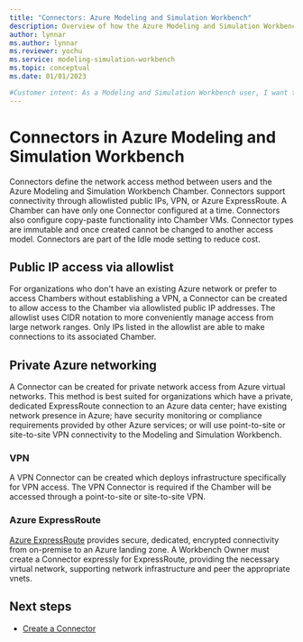 ```yaml
---
title: "Connectors: Azure Modeling and Simulation Workbench"
description: Overview of how the Azure Modeling and Simulation Workbench implements connectors.
author: lynnar
ms.author: lynnar
ms.reviewer: yochu
ms.service: modeling-simulation-workbench
ms.topic: conceptual
ms.date: 01/01/2023

#Customer intent: As a Modeling and Simulation Workbench user, I want to understand the Connector component.
---
```

# Connectors in Azure Modeling and Simulation Workbench

Connectors define the network access method between users and the Azure Modeling and Simulation Workbench Chamber. Connectors support connectivity through allowlisted public IPs, VPN, or Azure ExpressRoute.  A Chamber can have only one Connector configured at a time.  Connectors also configure copy-paste functionality into Chamber VMs. Connector types are immutable and once created cannot be changed to another access model. Connectors are part of the Idle mode setting to reduce cost.

## Public IP access via allowlist

For organizations who don't have an existing Azure network or prefer to access Chambers without establishing a VPN, a Connector can be created to allow access to the Chamber via allowlisted public IP addresses. The allowlist uses CIDR notation to more conveniently manage access from large network ranges. Only IPs listed in the allowlist are able to make connections to its associated Chamber.

## Private Azure networking

A Connector can be created for private network access from Azure virtual networks. This method is best suited for organizations which have a private, dedicated ExpressRoute connection to an Azure data center; have existing network presence in Azure; have security monitoring or compliance requirements provided by other Azure services; or will use point-to-site or site-to-site VPN connectivity to the Modeling and Simulation Workbench.

### VPN

A VPN Connector can be created which deploys infrastructure specifically for VPN access. The VPN Connector is required if the Chamber will be accessed through a point-to-site or site-to-site VPN.

### Azure ExpressRoute

[Azure ExpressRoute](/azure/expressroute/expressroute-introduction) provides secure, dedicated, encrypted connectivity from on-premise to an Azure landing zone. A Workbench Owner must create a Connector expressly for ExpressRoute, providing the necessary virtual network, supporting network infrastructure and peer the appropriate vnets.

## Next steps

- [Create a Connector](./how-to-guide-set-up-networking.md)
